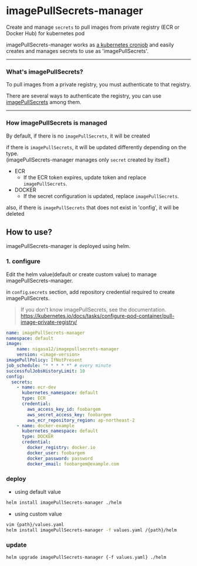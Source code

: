 # imagePullSecrets-manager
Create and manage `secrets` to pull images from private registry (ECR or Docker Hub) for kubernetes pod

imagePullSecrets-manager works as [a kubernetes cronjob](https://kubernetes.io/docs/concepts/workloads/controllers/cron-jobs/) and easily creates and manages secrets to use as 'imagePullSecrets'.

---

### What's imagePullSecrets?
To pull images from a private registry, you must authenticate to that registry.

There are several ways to authenticate the registry, you can use [imagePullSecrets]((https://kubernetes.io/docs/tasks/configure-pod-container/pull-image-private-registry/#registry-secret-existing-credentials)) among them.

---

### How imagePullSecrets is managed

By default, if there is no `imagePullSecrets`, it will be created

if there is `imagePullSecrets`, it will be updated differently depending on the type.<br>
(imagePullSecrets-manager manages only `secret` created by itself.)
- ECR
  - If the ECR token expires, update token and replace `imagePullSecrets`.
- DOCKER
  - If the secret configuration is updated, replace `imagePullSecrets`.

also, if there is `imagePullSecrets` that does not exist in 'config', it will be deleted

## How to use?
imagePullSecrets-manager is deployed using helm.
### 1. configure

Edit the helm value(default or create custom value) to manage imagePullSecrets-manager.

in `config`.`secrets` section, add repository credential required to create imagePullSecrets.

> If you don't know imagePullSecrets, see the documentation.<br>
> https://kubernetes.io/docs/tasks/configure-pod-container/pull-image-private-registry/

```yaml
name: imagePullSecrets-manager
namespace: default
image:
    name: nigasa12/imagepullsecrets-manager
    version: <image-version>
imagePullPolicy: IfNotPresent
job_schedule: "* * * * *" # every minute
successfulJobsHistoryLimit: 10
config:
  secrets:
    - name: ecr-dev
      kubernetes_namespace: default
      type: ECR
      credential:
        aws_access_key_id: foobargem
        aws_secret_access_key: foobargem
        aws_ecr_repository_region: ap-northeast-2
    - name: docker-example
      kubernetes_namespace: default
      type: DOCKER
      credential:
        docker_registry: docker.io
        docker_user: foobargem
        docker_password: password
        docker_email: foobargem@example.com

```

### deploy

- using default value
```bash
helm install imagePullSecrets-manager ./helm
```
- using custom value
```bash
vim {path}/values.yaml
helm install imagePullSecrets-manager -f values.yaml /{path}/helm
```

### update

```
helm upgrade imagePullSecrets-manager {-f values.yaml} ./helm
```
